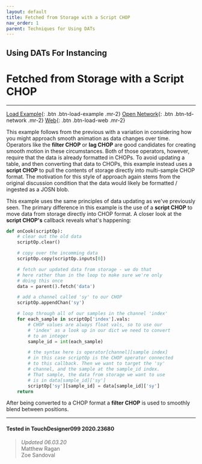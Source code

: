 ```yaml
---
layout: default
title: Fetched from Storage with a Script CHOP
nav_order: 1
parent: Techniques for Using DATs
---
```


## Using DATs For Instancing
# Fetched from Storage with a Script CHOP

*****

[Load Example](?actionable=1&action=load_tox&remotePath=){: .btn .btn-load-example .mr-2}
[Open Network](?actionable=1&action=open_floating_network){: .btn .btn-td-network .mr-2}
[Web](?actionable=1&action=open_in_browser){: .btn .btn-load-web .mr-2}

This example follows from the previous with a variation in considering how you might approach smooth animation as data changes over time. Operators like the **filter CHOP** or **lag CHOP** are good candidates for creating smooth motion in these circumstances. Both of those operators, however, require that the data is already formatted in CHOPs. To avoid updating a table, and then converting that data to CHOPs, this example instead uses a **script CHOP** to pull the contents of storage directly into multi-sample CHOP format. The motivation for this style of approach again stems from the original discussion condition that the data would likely be formatted / ingested as a JOSN blob. 

This example uses the same principles of data updating as we've previously seen. The primary difference in this example is the use of a **script CHOP** to move data from storage directly into CHOP format. A closer look at the **script CHOP's** callback reveals what's happening:

```python
def onCook(scriptOp):
    # clear out the old data
    scriptOp.clear()

    # copy over the incomming data
    scriptOp.copy(scriptOp.inputs[0])

    # fetch our updated data from storage - we do that 
    # here rather than in the loop to make sure we're only
    # doing this once 
    data = parent().fetch('data')

    # add a channel called 'sy' to our CHOP
    scriptOp.appendChan('sy')

    # loop through all of our samples in the channel 'index'
    for each_sample in scriptOp['index'].vals:
        # CHOP values are always float vals, so to use our
        # 'index' as a look up in our dict we need to convert
        # to an integer 
        sample_id = int(each_sample)

        # the syntax here is operator[channel][sample index]
        # in this case scriptOp is the CHOP operator connected
        # to this callback. Then we want to target the 'sy'
        # channel, and the sample at the sample_id index.
        # That sample, the data from storage we want to use
        # is in data[sample_id]['sy']
        scriptOp['sy'][sample_id] = data[sample_id]['sy']
    return
```

After being converted to a CHOP format a **filter CHOP** is used to smoothly blend between positions.

---

#### Tested in TouchDesigner099 2020.23680 
>*Updated 06.03.20*  
Matthew Ragan  
Zoe Sandoval  